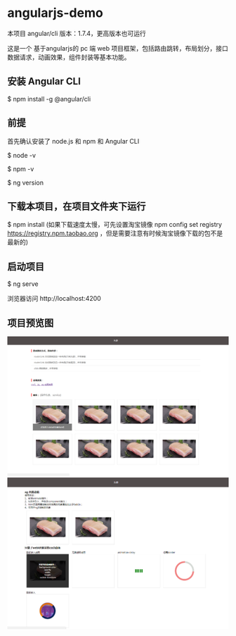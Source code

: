 # angularjs-demo

本项目 angular/cli 版本：1.7.4，更高版本也可运行

这是一个 基于angularjs的 pc 端 web 项目框架，包括路由跳转，布局划分，接口数据请求，动画效果，组件封装等基本功能。

## 安装 Angular CLI

$ npm install -g @angular/cli

## 前提

首先确认安装了 node.js 和 npm 和 Angular CLI

$ node -v

$ npm -v

$ ng version

## 下载本项目，在项目文件夹下运行

$ npm install (如果下载速度太慢，可先设置淘宝镜像 npm config set registry https://registry.npm.taobao.org ，但是需要注意有时候淘宝镜像下载的包不是最新的)

## 启动项目

$ ng serve 

浏览器访问  http://localhost:4200

## 项目预览图
![项目预览图](https://github.com/youyanping/angularjs-demo/blob/master/src/assets/images/image1.png)
![项目预览图](https://github.com/youyanping/angularjs-demo/blob/master/src/assets/images/image2.png)
